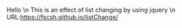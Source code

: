 Hello \n
This is an effect of list changing by using jquery \n
URL:https://fscsh.github.io/listChange/
